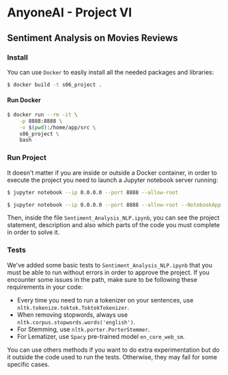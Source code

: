 # AnyoneAI - Project VI
## Sentiment Analysis on Movies Reviews

### Install

You can use `Docker` to easily install all the needed packages and libraries:

```bash
$ docker build -t s06_project .
```

#### Run Docker

```bash
$ docker run --rm -it \
    -p 8888:8888 \
    -v $(pwd):/home/app/src \
    s06_project \
    bash
```

### Run Project

It doesn't matter if you are inside or outside a Docker container, in order to execute the project you need to launch a Jupyter notebook server running:

```bash
$ jupyter notebook --ip 0.0.0.0 --port 8888 --allow-root
```

```bash
$ jupyter notebook --ip 0.0.0.0 --port 8888 --allow-root --NotebookApp.iopub_data_rate_limit=1.0e10
```

Then, inside the file `Sentiment_Analysis_NLP.ipynb`, you can see the project statement, description and also which parts of the code you must complete in order to solve it.

### Tests

We've added some basic tests to `Sentiment_Analysis_NLP.ipynb` that you must be able to run without errors in order to approve the project. If you encounter some issues in the path, make sure to be following these requirements in your code:

- Every time you need to run a tokenizer on your sentences, use `nltk.tokenize.toktok.ToktokTokenizer`.
- When removing stopwords, always use `nltk.corpus.stopwords.words('english')`.
- For Stemming, use `nltk.porter.PorterStemmer`.
- For Lematizer, use `Spacy` pre-trained model `en_core_web_sm`.

You can use others methods if you want to do extra experimentation but do it outside the code used to run the tests. Otherwise, they may fail for some specific cases.
